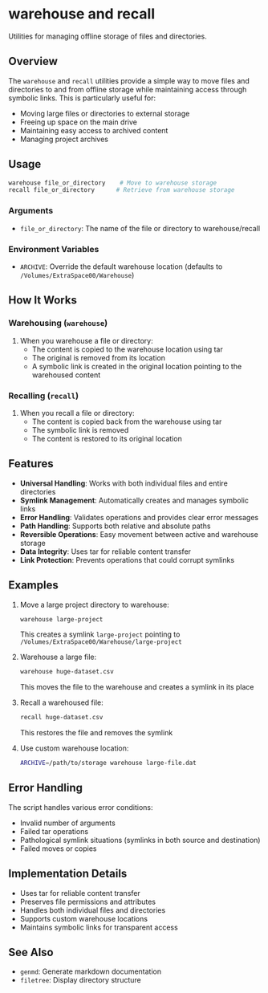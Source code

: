 # warehouse and recall

Utilities for managing offline storage of files and directories.

## Overview

The `warehouse` and `recall` utilities provide a simple way to move files and directories to and from offline storage while maintaining access through symbolic links. This is particularly useful for:

- Moving large files or directories to external storage
- Freeing up space on the main drive
- Maintaining easy access to archived content
- Managing project archives

## Usage

```bash
warehouse file_or_directory    # Move to warehouse storage
recall file_or_directory      # Retrieve from warehouse storage
```

### Arguments

- `file_or_directory`: The name of the file or directory to warehouse/recall

### Environment Variables

- `ARCHIVE`: Override the default warehouse location (defaults to `/Volumes/ExtraSpace00/Warehouse`)

## How It Works

### Warehousing (`warehouse`)

1. When you warehouse a file or directory:
   - The content is copied to the warehouse location using tar
   - The original is removed from its location
   - A symbolic link is created in the original location pointing to the warehoused content

### Recalling (`recall`)

1. When you recall a file or directory:
   - The content is copied back from the warehouse using tar
   - The symbolic link is removed
   - The content is restored to its original location

## Features

- **Universal Handling**: Works with both individual files and entire directories
- **Symlink Management**: Automatically creates and manages symbolic links
- **Error Handling**: Validates operations and provides clear error messages
- **Path Handling**: Supports both relative and absolute paths
- **Reversible Operations**: Easy movement between active and warehouse storage
- **Data Integrity**: Uses tar for reliable content transfer
- **Link Protection**: Prevents operations that could corrupt symlinks

## Examples

1. Move a large project directory to warehouse:
   ```bash
   warehouse large-project
   ```
   This creates a symlink `large-project` pointing to `/Volumes/ExtraSpace00/Warehouse/large-project`

2. Warehouse a large file:
   ```bash
   warehouse huge-dataset.csv
   ```
   This moves the file to the warehouse and creates a symlink in its place

3. Recall a warehoused file:
   ```bash
   recall huge-dataset.csv
   ```
   This restores the file and removes the symlink

4. Use custom warehouse location:
   ```bash
   ARCHIVE=/path/to/storage warehouse large-file.dat
   ```

## Error Handling

The script handles various error conditions:

- Invalid number of arguments
- Failed tar operations
- Pathological symlink situations (symlinks in both source and destination)
- Failed moves or copies

## Implementation Details

- Uses tar for reliable content transfer
- Preserves file permissions and attributes
- Handles both individual files and directories
- Supports custom warehouse locations
- Maintains symbolic links for transparent access

## See Also

- `genmd`: Generate markdown documentation
- `filetree`: Display directory structure

